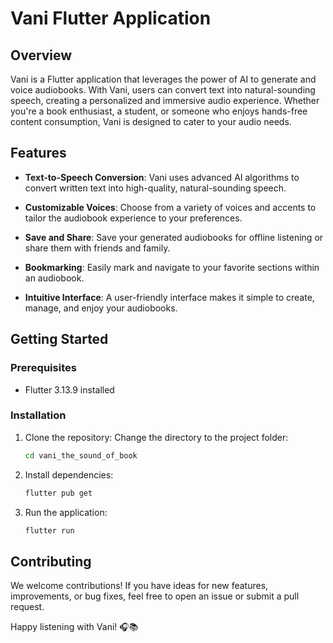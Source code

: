 # Vani Flutter Application
<!-- ![Vani Logo](https://example.com/vani_logo.png) -->

## Overview

Vani is a Flutter application that leverages the power of AI to generate and voice audiobooks. With Vani, users can convert text into natural-sounding speech, creating a personalized and immersive audio experience. Whether you're a book enthusiast, a student, or someone who enjoys hands-free content consumption, Vani is designed to cater to your audio needs.

## Features

- **Text-to-Speech Conversion**: Vani uses advanced AI algorithms to convert written text into high-quality, natural-sounding speech.

- **Customizable Voices**: Choose from a variety of voices and accents to tailor the audiobook experience to your preferences.

- **Save and Share**: Save your generated audiobooks for offline listening or share them with friends and family.

- **Bookmarking**: Easily mark and navigate to your favorite sections within an audiobook.

- **Intuitive Interface**: A user-friendly interface makes it simple to create, manage, and enjoy your audiobooks.

## Getting Started

### Prerequisites

- Flutter 3.13.9 installed 

### Installation

1. Clone the repository:
Change the directory to the project folder:

   ```bash
   cd vani_the_sound_of_book
   ```

3. Install dependencies:

   ```bash
   flutter pub get
   ```

4. Run the application:

   ```bash
   flutter run
   ```

<!-- ### Configuration -->


<!-- ## Usage -->


## Contributing

We welcome contributions! If you have ideas for new features, improvements, or bug fixes, feel free to open an issue or submit a pull request.


<!-- In Future -->
<!-- ## Acknowledgments

- [List any libraries, APIs, or tools used in the project]
- [Give credit to contributors or sources of inspiration] -->



Happy listening with Vani! 🎧📚

